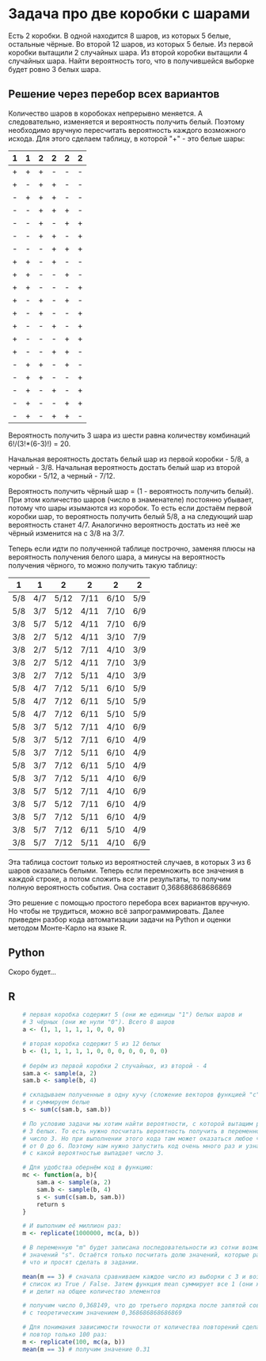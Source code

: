 # Задача про две коробки с шарами

Есть 2 коробки. В одной находится 8 шаров, из которых 5 белые, остальные чёрные. Во второй 12 шаров, из которых 5 белые. Из первой коробки вытащили 2 случайных шара. Из второй коробки вытащили 4 случайных шара. Найти вероятность того, что в получившейся выборке будет ровно 3 белых шара.

## Решение через перебор всех вариантов

Количество шаров в коробоках непрерывно меняется. А следовательно, изменяется и вероятность получить белый. Поэтому необходимо вручную пересчитать вероятность каждого возможного исхода. Для этого сделаем таблицу, в которой "+" - это белые шары:

| 1 | 1 | 2 | 2 | 2 | 2 |
|---|---|---|---|---|---|
| + | + | + | - | - | - |
| + | - | + | + | - | - |
| - | + | + | + | - | - |
| - | - | + | + | + | - |
| - | - | + | - | + | + |
| - | - | + | + | - | + |
| - | - | - | + | + | + |
| + | + | - | + | - | - |
| + | + | - | - | + | - |
| + | + | - | - | - | + |
| + | - | + | - | + | - |
| + | - | + | - | - | + |
| + | - | - | + | - | + |
| + | - | - | - | + | + |
| + | - | - | + | + | - |
| - | + | + | - | + | - |
| - | + | + | - | - | + |
| - | + | - | + | - | + |
| - | + | - | - | + | + |
| - | + | - | + | + | - |

Вероятность получить 3 шара из шести равна количеству комбинаций 6!/(3!*(6-3)!) = 20.

Начальная вероятность достать белый шар из первой коробки - 5/8, а черный - 3/8.
Начальная вероятность достать белый шар из второй коробки - 5/12, а черный - 7/12.

Вероятность получить чёрный шар = (1 - вероятность получить белый). При этом количество шаров (число в знаменателе) постоянно убывает, потому что шары изымаются из коробок. То есть если достаём первой коробки шар, то вероятность получить белый 5/8, а на следующий шар вероятность станет 4/7. Аналогично вероятность достать из неё же чёрный изменится на с 3/8 на 3/7.

Теперь если идти по полученной таблице построчно, заменяя плюсы на вероятность получения белого шара, а минусы на вероятность получения чёрного, то можно получить такую таблицу:

| 1   | 1   | 2    | 2    | 2    | 2   |
|-----|-----|------|------|------|-----|
| 5/8 | 4/7 | 5/12 | 7/11 | 6/10 | 5/9 |
| 5/8 | 3/7 | 5/12 | 4/11 | 7/10 | 6/9 |
| 3/8 | 5/7 | 5/12 | 4/11 | 7/10 | 6/9 |
| 3/8 | 2/7 | 5/12 | 4/11 | 3/10 | 7/9 |
| 3/8 | 2/7 | 5/12 | 7/11 | 4/10 | 3/9 |
| 3/8 | 2/7 | 5/12 | 4/11 | 7/10 | 3/9 |
| 3/8 | 2/7 | 7/12 | 5/11 | 4/10 | 3/9 |
| 5/8 | 4/7 | 7/12 | 5/11 | 6/10 | 5/9 |
| 5/8 | 4/7 | 7/12 | 6/11 | 5/10 | 5/9 |
| 5/8 | 4/7 | 7/12 | 6/11 | 5/10 | 5/9 |
| 5/8 | 3/7 | 5/12 | 7/11 | 4/10 | 6/9 |
| 5/8 | 3/7 | 5/12 | 7/11 | 6/10 | 4/9 |
| 5/8 | 3/7 | 7/12 | 5/11 | 6/10 | 4/9 |
| 5/8 | 3/7 | 7/12 | 6/11 | 5/10 | 4/9 |
| 5/8 | 3/7 | 7/12 | 5/11 | 4/10 | 6/9 |
| 3/8 | 5/7 | 5/12 | 7/11 | 4/10 | 6/9 |
| 3/8 | 5/7 | 5/12 | 7/11 | 6/10 | 4/9 |
| 3/8 | 5/7 | 7/12 | 5/11 | 6/10 | 4/9 |
| 3/8 | 5/7 | 7/12 | 6/11 | 5/10 | 4/9 |
| 3/8 | 5/7 | 7/12 | 5/11 | 4/10 | 6/9 |

Эта таблица состоит только из вероятностей случаев, в которых 3 из 6 шаров оказались белыми. Теперь если перемножить все значения в каждой строке, а потом сложить все эти результаты, то получим полную вероятность события. Она составит 0,368686868686869

Это решение с помощью простого перебора всех вариантов вручную. Но чтобы не трудиться, можно всё запрограммировать. Далее приведен разбор кода автоматизации задачи на Python и оценки методом Монте-Карло на языке R.

## Python

Скоро будет...

## R

```R
    # первая коробка содержит 5 (они же единицы "1") белых шаров и
    # 3 чёрных (они же нули "0"). Всего 8 шаров
    a <- (1, 1, 1, 1, 1, 0, 0, 0)

    # вторая коробка содержит 5 из 12 белых
    b <- (1, 1, 1, 1, 1, 0, 0, 0, 0, 0, 0, 0)
   
    # берём из первой коробки 2 случайных, из второй - 4
    sam.a <- sample(a, 2)
    sam.b <- sample(b, 4)

    # складываем полученные в одну кучу (сложение векторов функцией "c")
    # и суммируем белые
    s <- sum(c(sam.b, sam.b))

    # По условию задачи мы хотим найти вероятности, с которой вытащим ровно
    # 3 белых. То есть нужно посчитать вероятность получить в переменной "s"
    # число 3. Но при выполнении этого кода там может оказаться любое число
    # от 0 до 6. Поэтому нам нужно запустить код очень много раз и узнать,
    # с какой вероятностью выпадает число 3.

    # Для удобства обернём код в функцию:
    mc <- function(a, b){
        sam.a <- sample(a, 2)
        sam.b <- sample(b, 4)
        s <- sum(c(sam.b, sam.b))
        return s
    }

    # И выполним её миллион раз:
    m <- replicate(1000000, mc(a, b))

    # В переменную "m" будет записана последовательности из сотни возможных
    # значений "s". Остаётся только посчитать долю значений, которые равны 3,
    # что и просят сделать в задании.

    mean(m == 3) # сначала сравниваем каждое число из выборки с 3 и возвращаем
    # список из True / False. Затем функция mean суммирует все 1 (они же True)
    # и делит на общее количество элементов

    # получим число 0,368149, что до третьего порядка после запятой совпадает
    # с теоретическим значением 0,368686868686869

    # Для понимания зависимости точности от количества повторений сделаем
    # повтор только 100 раз:
    m <- replicate(100, mc(a, b))
    mean(m == 3) # получим значение 0.31
```
